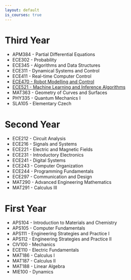 ```yaml
---
layout: default
is_courses: true
---
```


# Third Year
 - APM384 - Partial Differential Equations
 - ECE302 - Probability
 - ECE345 - Algorithms and Data Structures
 - ECE311 - Dynamical Systems and Control
 - ECE411 - Real-time Computer Control
 - [ECE470 - Robot Modelling and Control](https://github.com/lpahlavi/ECE470)
 - [ECE521 - Machine Learning and Inference Algorithms](https://lpahlavi.github.io/ECE521)
 - MAT363 - Geometry of Curves and Surfaces
 - PHY335 - Quantum Mechanics I
 - SLA105 - Elementary Czech

# Second Year
 - ECE212 - Circuit Analysis
 - ECE216 - Signals and Systems
 - ECE221 - Electric and Magnetic Fields
 - ECE231 - Introductory Electronics
 - ECE241 - Digital Systems
 - ECE243 - Computer Organization
 - ECE244 - Programming Fundamentals
 - ECE297 - Communication and Design
 - MAT290 - Advanced Engineering Mathematics
 - MAT291 - Calculus III

# First Year
 - APS104 - Introduction to Materials and Chemistry
 - APS105 - Computer Fundamentals
 - APS111 - Engineering Strategies and Practice I
 - APS112 - Engineering Strategies and Practice II
 - CIV100 - Mechanics
 - ECE110 - Electric Fundamentals
 - MAT186 - Calculus I
 - MAT187 - Calculus II
 - MAT188 - Linear Algebra
 - MIE100 - Dynamics
